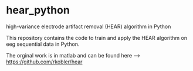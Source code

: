 # hear_python
high-variance electrode artifact removal (HEAR) algorithm in Python

This repository contains the code to train and apply the HEAR algorithm on eeg sequential data in Python. 

The orginal work is in matlab and can be found here --> https://github.com/rkobler/hear
